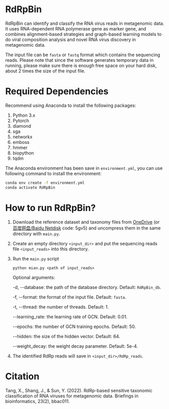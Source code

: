 # RdRpBin

RdRpBin can identify and classify the RNA virus reads in metagenomic data. It uses RNA-dependent RNA polymerase gene as marker gene, and combines alignment-based strategies and graph-based learning models to do viral composition analysis and novel RNA virus discovery in metagenomic data.

The input file can be `fasta` or `fastq` format which contains the sequencing reads. Please note that since the software generates temporary data in running, please make sure there is enough free space on your hard disk, about 2 times the size of the input file.



# Required Dependencies

Recommend using Anaconda to install the following packages:

1. Python 3.x
2. Pytorch
3. diamond
4. sga
5. networkx
6. emboss
7. hmmer
8. biopython
9. tqdm

The Anaconda environment has been save in `environment.yml`, you can use following command to install the environment:

```bash
conda env create -f environment.yml
conda activate RdRpBin
```



# How to run RdRpBin?

1. Download the reference dataset and taxonomy files from [OneDrive](https://portland-my.sharepoint.com/:f:/g/personal/xubotang2-c_my_cityu_edu_hk/EjViwW1ComFDjo7TeRCN9-4Bqv3wpRAN9oXyWYWNJ1L9gw?e=ClO00i)  (or  [百度网盘/Baidu Netdisk](https://pan.baidu.com/s/1NeOjjicVL5KChp4T5ArlyQ)  code: 5gv5) and uncompress them in the same directory with `main.py`.

2. Create an empty directory `<input_dir>` and put the sequencing reads file `<input_reads>` into this directory.

3. Run the `main.py` script

   `python mian.py <path of input_reads>`

   Optional arguments:

   -d, --database: the path of the database directory. Default: `RdRpBin_db`.

   -f, --format: the format of the input file. Default: `fasta`.

   -t, --thread: the number of threads. Default: 1.

   --learning_rate: the learning rate of GCN. Default: 0.01.

   --epochs: the number of GCN training epochs. Default: 50.

   --hidden: the size of the hidden vector. Default: 64.

   --weight_decay: the weight decay parameter. Default: 5e-4.

4. The identified RdRp reads will save in `<input_dir>/RdRp_reads`.

# Citation
Tang, X., Shang, J., & Sun, Y. (2022). RdRp-based sensitive taxonomic classification of RNA viruses for metagenomic data. Briefings in bioinformatics, 23(2), bbac011.
